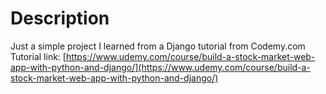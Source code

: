 # Description

Just a simple project I learned from a Django tutorial from Codemy.com
Tutorial link:
[https://www.udemy.com/course/build-a-stock-market-web-app-with-python-and-django/](https://www.udemy.com/course/build-a-stock-market-web-app-with-python-and-django/)